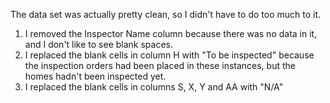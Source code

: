 The data set was actually pretty clean, so I didn't have to do too much to it.
1. I removed the Inspector Name column because there was no data in it, and I don't like to see blank spaces.
2. I replaced the blank cells in column H with "To be inspected" because the inspection orders had been placed in these instances, but the homes hadn't been inspected yet.
3. I replaced the blank cells in columns S, X, Y and AA with "N/A"
